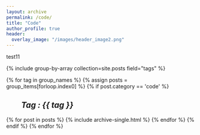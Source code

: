 ```yaml
---
layout: archive
permalink: /code/
title: "Code"
author_profile: true
header:
  overlay_image: "/images/header_image2.png"
---
```


test11

{% include group-by-array collection=site.posts field="tags" %}

{% for tag in group_names %}
  {% assign posts = group_items[forloop.index0] %}
    {% if post.category == 'code' %}
      <h2 id="{{ tag | slugify }}"
      class="archive__subtitle"><i style="margin-left: 40px">Tag : {{ tag }}</i></h2>
      {% for post in posts %}
        {% include archive-single.html %}
      {% endfor %}
    {% endif %}
{% endfor %}
